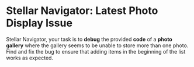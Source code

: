 # Stellar Navigator: Latest Photo Display Issue

Stellar Navigator, your task is to **debug** the provided **code** of a **photo gallery** where the gallery seems to be unable to store more than one photo. Find and fix the bug to ensure that adding items in the beginning of the list works as expected.
